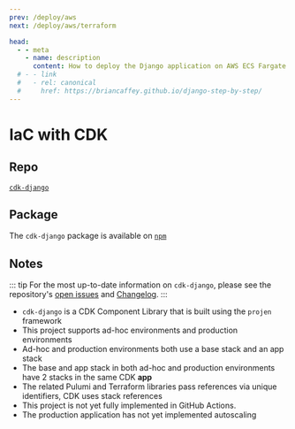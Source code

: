 ```yaml
---
prev: /deploy/aws
next: /deploy/aws/terraform

head:
  - - meta
    - name: description
      content: How to deploy the Django application on AWS ECS Fargate using CDK
  # - - link
  #   - rel: canonical
  #     href: https://briancaffey.github.io/django-step-by-step/
---
```


# IaC with CDK

## Repo

[`cdk-django`](https://github.com/briancaffey/cdk-django)

## Package

The `cdk-django` package is available on [`npm`](https://www.npmjs.com/package/cdk-django)

## Notes

::: tip
For the most up-to-date information on `cdk-django`, please see the repository's [open issues](https://github.com/briancaffey/cdk-django/issues) and [Changelog](https://github.com/briancaffey/cdk-django/blob/main/CHANGELOG.md).
:::

- `cdk-django` is a CDK Component Library that is built using the `projen` framework
- This project supports ad-hoc environments and production environments
- Ad-hoc and production environments both use a base stack and an app stack
- The base and app stack in both ad-hoc and production environments have 2 stacks in the same CDK **app**
- The related Pulumi and Terraform libraries pass references via unique identifiers, CDK uses stack references
- This project is not yet fully implemented in GitHub Actions.
- The production application has not yet implemented autoscaling
